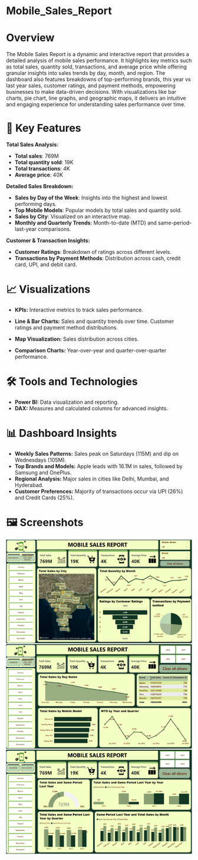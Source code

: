 # Mobile_Sales_Report

# Overview
The Mobile Sales Report is a dynamic and interactive report that provides a detailed analysis of mobile sales performance. It highlights key metrics such as total sales, quantity sold, transactions, and average price while offering granular insights into sales trends by day, month, and region. The dashboard also features breakdowns of top-performing brands, this year vs last year sales, customer ratings, and payment methods, empowering businesses to make data-driven decisions. With visualizations like bar charts, pie chart, line graphs, and geographic maps, it delivers an intuitive and engaging experience for understanding sales performance over time.

# 🚀 Key Features

**Total Sales Analysis:**
- **Total sales**: 769M
- **Total quantity sold**: 19K
- **Total transactions**: 4K
- **Average price**: 40K

**Detailed Sales Breakdown:**
- **Sales by Day of the Week**: Insights into the highest and lowest performing days.
- **Top Mobile Models**: Popular models by total sales and quantity sold.
- **Sales by City**: Visualized on an interactive map.
- **Monthly and Quarterly Trends**: Month-to-date (MTD) and same-period-last-year comparisons.

**Customer & Transaction Insights:**
- **Customer Ratings**: Breakdown of ratings across different levels.
- **Transactions by Payment Methods**: Distribution across cash, credit card, UPI, and debit card.

# 📈 Visualizations

- **KPIs:**
Interactive metrics to track sales performance.

- **Line & Bar Charts:**
Sales and quantity trends over time.
Customer ratings and payment method distributions.

- **Map Visualization:**
Sales distribution across cities.

- **Comparison Charts:**
Year-over-year and quarter-over-quarter performance.

# 🛠️ Tools and Technologies

- **Power BI:** Data visualization and reporting.
- **DAX:** Measures and calculated columns for advanced insights.

# 📊 Dashboard Insights

- **Weekly Sales Patterns:**
Sales peak on Saturdays (115M) and dip on Wednesdays (105M).
- **Top Brands and Models:**
Apple leads with 16.1M in sales, followed by Samsung and OnePlus.
- **Regional Analysis:**
Major sales in cities like Delhi, Mumbai, and Hyderabad.
- **Customer Preferences:**
Majority of transactions occur via UPI (26%) and Credit Cards (25%).

# 🖼️ Screenshots

<img src = "Overview page.png">

<img src = "MTD Report Page.png">

<img src = "Same Period Last Year Page.png">
